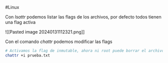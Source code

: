 #Linux 

Con *lsattr* podemos listar las flags de los archivos, por defecto todos tienen una flag activa

![[Pasted image 20240131112321.png]]

Con el comando *chattr* podemos modificar las flags

```bash
# Activamos la flag de inmutable, ahora ni root puede borrar el archivo
chattr +i prueba.txt
```